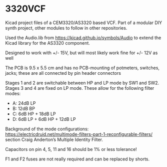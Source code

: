 # 3320VCF
Kicad project files of a CEM3320/AS3320 based VCF. Part of a modular DIY synth project, other modules to follow in other repositories. 

Used the Audio.lib from https://kicad.github.io/symbols/Audio to extend the Kicad library for the AS3320 component.

Designed to work with +/- 15V, but will most likely work fine for +/- 12V as well

The PCB is 9.5 x 5.5 cm and has no PCB-mounting of potmeters, switches, jacks; these are all connected by pin header connectors

Stages 1 and 2 are switchable between HP and LP mode by SW1 and SW2. 
Stages 3 and 4 are fixed on LP mode.
These allow for the following filter modes:
- A: 24dB LP
- B: 12dB BP
- C: 6dB HP + 18dB LP
- D: 6dB LP + 6dB HP + 12dB LP

Background of the mode configurations: https://electricdruid.net/multimode-filters-part-1-reconfigurable-filters/ section Craig Anderton’s Multiple Identity Filter.

Capacitors on pin 4, 5, 11 and 16 should be 1% or less tolerance! 

F1 and F2 fuses are not really required and can be replaced by shorts.
